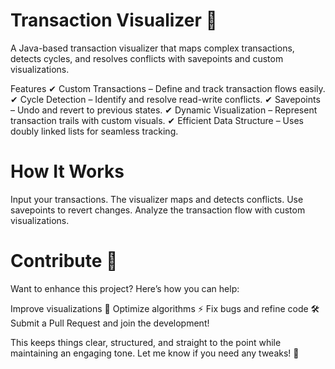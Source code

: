 # Transaction Visualizer 🚀
A Java-based transaction visualizer that maps complex transactions, detects cycles, and resolves conflicts with savepoints and custom visualizations.

Features
✔ Custom Transactions – Define and track transaction flows easily.
✔ Cycle Detection – Identify and resolve read-write conflicts.
✔ Savepoints – Undo and revert to previous states.
✔ Dynamic Visualization – Represent transaction trails with custom visuals.
✔ Efficient Data Structure – Uses doubly linked lists for seamless tracking.
 
# How It Works
Input your transactions.
The visualizer maps and detects conflicts.
Use savepoints to revert changes.
Analyze the transaction flow with custom visualizations.

# Contribute 🤝
Want to enhance this project? Here’s how you can help:

Improve visualizations 🎨
Optimize algorithms ⚡
Fix bugs and refine code 🛠️
Submit a Pull Request and join the development!

This keeps things clear, structured, and straight to the point while maintaining an engaging tone. Let me know if you need any tweaks! 🚀
